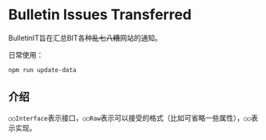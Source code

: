 # Bulletin Issues Transferred

BulletinIT旨在汇总BIT各种~~乱七八糟~~网站的通知。

日常使用：

```powershell
npm run update-data
```

## 介绍

`○○Interface`表示接口，`○○Raw`表示可以接受的格式（比如可省略一些属性），`○○`表示实现。
